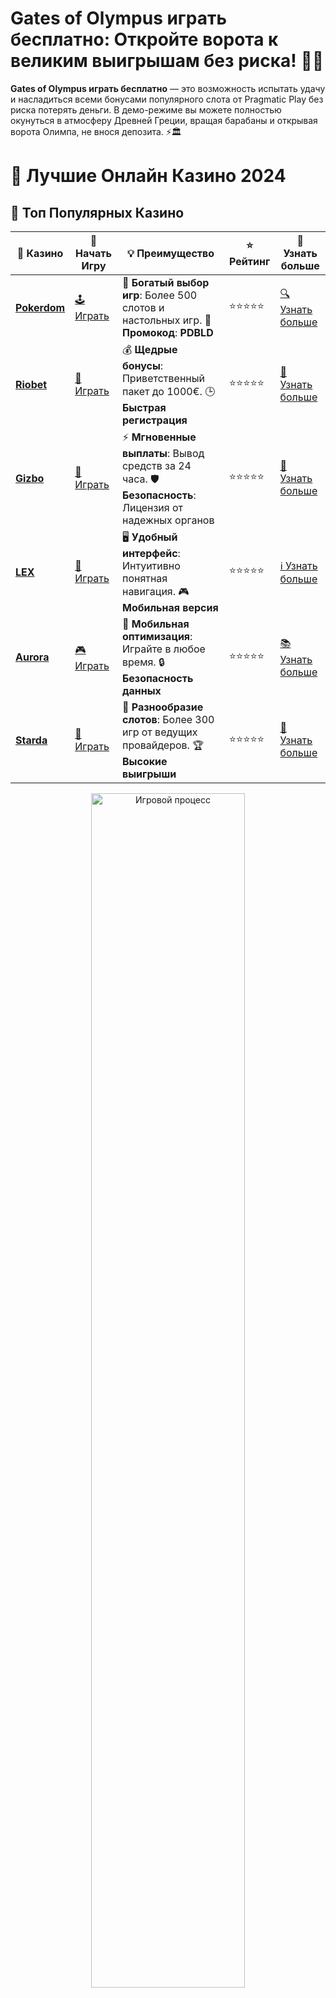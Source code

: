 # **Gates of Olympus играть бесплатно**: Откройте ворота к великим выигрышам без риска! 🎰👑

**Gates of Olympus играть бесплатно** — это возможность испытать удачу и насладиться всеми бонусами популярного слота от Pragmatic Play без риска потерять деньги. В демо-режиме вы можете полностью окунуться в атмосферу Древней Греции, вращая барабаны и открывая ворота Олимпа, не внося депозита. ⚡🏛️

# 🎰 Лучшие Онлайн Казино 2024

## 🌟 Топ Популярных Казино

| 🎲 **Казино** | 🔗 **Начать Игру** | 💡 **Преимущество** | ⭐ **Рейтинг** | 🔗 **Узнать больше** |
|--------------|---------------------|---------------------|----------------|----------------------|
| [**Pokerdom**](https://brandplay.link/4k77v2yx) | [🕹️ Играть](https://brandplay.link/4k77v2yx) | 🎉 **Богатый выбор игр**: Более 500 слотов и настольных игр. 🎁 **Промокод**: **PDBLD** | ⭐⭐⭐⭐⭐ | [🔍 Узнать больше](https://brandplay.link/4k77v2yx) |
| [**Riobet**](https://brandplay.link/7xBLTPyj) | [🎰 Играть](https://brandplay.link/7xBLTPyj) | 💰 **Щедрые бонусы**: Приветственный пакет до 1000€. 🕒 **Быстрая регистрация** | ⭐⭐⭐⭐⭐ | [📖 Узнать больше](https://brandplay.link/7xBLTPyj) |
| [**Gizbo**](https://brandplay.link/bprXw4YV) | [🎲 Играть](https://brandplay.link/bprXw4YV) | ⚡ **Мгновенные выплаты**: Вывод средств за 24 часа. 🛡️ **Безопасность**: Лицензия от надежных органов | ⭐⭐⭐⭐⭐ | [📝 Узнать больше](https://brandplay.link/bprXw4YV) |
| [**LEX**](https://brandplay.link/zW4hdDFV) | [🤑 Играть](https://brandplay.link/zW4hdDFV) | 🖥️ **Удобный интерфейс**: Интуитивно понятная навигация. 🎮 **Мобильная версия** | ⭐⭐⭐⭐⭐ | [ℹ️ Узнать больше](https://brandplay.link/zW4hdDFV) |
| [**Aurora**](https://10trafic-stat2.com/click/668546556bcc6313411604bd/6766/13032/subaccount) | [🎮 Играть](https://10trafic-stat2.com/click/668546556bcc6313411604bd/6766/13032/subaccount) | 📱 **Мобильная оптимизация**: Играйте в любое время. 🔒 **Безопасность данных** | ⭐⭐⭐⭐⭐ | [📚 Узнать больше](https://10trafic-stat2.com/click/668546556bcc6313411604bd/6766/13032/subaccount) |
| [**Starda**](https://brandplay.link/fB7xwRFL) | [🎯 Играть](https://brandplay.link/fB7xwRFL) | 🎰 **Разнообразие слотов**: Более 300 игр от ведущих провайдеров. 🏆 **Высокие выигрыши** | ⭐⭐⭐⭐⭐ | [🔎 Узнать больше](https://brandplay.link/fB7xwRFL) |

<div align="center">
    <img src="https://i.pinimg.com/originals/87/9e/b9/879eb9354dd0699582408b68f2e253b2.gif" alt="Игровой процесс" width="70%">
</div>

## 💎 Лучшие Бонусы и Акции

| 🎲 **Казино** | 🔗 **Начать Игру** | 💡 **Преимущество** | ⭐ **Рейтинг** | 🔗 **Узнать больше** |
|--------------|---------------------|---------------------|----------------|----------------------|
| [**Kometa**](https://brandplay.link/8ZymQJV8) | [🎰 Играть](https://brandplay.link/8ZymQJV8) | 🎁 **Эксклюзивные бонусы**: Регулярные акции и промо. 🔄 **Программы лояльности** | ⭐⭐⭐⭐☆ | [🔍 Узнать больше](https://brandplay.link/8ZymQJV8) |
| [**R7**](https://brandplay.link/bMd3Yjsw) | [🕹️ Играть](https://brandplay.link/bMd3Yjsw) | 🕒 **Круглосуточная поддержка**: Всегда на связи. 💸 **Высокие лимиты** | ⭐⭐⭐⭐☆ | [📖 Узнать больше](https://brandplay.link/bMd3Yjsw) |
| [**7K**](https://brandplay.link/BvQyFShp) | [🎲 Играть](https://brandplay.link/BvQyFShp) | 🌟 **Эксклюзивные бонусы**: Только для VIP игроков. 🎉 **Сезонные акции** | ⭐⭐⭐⭐☆ | [📝 Узнать больше](https://brandplay.link/BvQyFShp) |
| [**Kent**](https://brandplay.link/Fv2WP3js) | [🤑 Играть](https://brandplay.link/Fv2WP3js) | 📈 **Высокий RTP**: Более 98%. 💼 **Профессиональная поддержка** | ⭐⭐⭐⭐☆ | [ℹ️ Узнать больше](https://brandplay.link/Fv2WP3js) |
| [**1Xslots**](https://brandplay.link/hSB1khtr) | [🎮 Играть](https://brandplay.link/hSB1khtr) | 🎉 **Множество акций**: Еженедельные бонусы и турниры. 🛡️ **Безопасность** | ⭐⭐⭐⭐☆ | [📚 Узнать больше](https://brandplay.link/hSB1khtr) |
| [**Gama**](https://brandplay.link/j6NMKsDz) | [🎯 Играть](https://brandplay.link/j6NMKsDz) | 🔍 **Интуитивный интерфейс**: Легкость использования. 🏅 **Престижные турниры** | ⭐⭐⭐⭐☆ | [🔎 Узнать больше](https://brandplay.link/j6NMKsDz) |

<div align="center">
    <img src="https://i.pinimg.com/originals/87/9e/b9/879eb9354dd0699582408b68f2e253b2.gif" alt="Игровой процесс" width="70%">
</div>

## 🚀 Быстрые Выигрыши и Поддержка

| 🎲 **Казино** | 🔗 **Начать Игру** | 💡 **Преимущество** | ⭐ **Рейтинг** | 🔗 **Узнать больше** |
|--------------|---------------------|---------------------|----------------|----------------------|
| [**Onion**](https://brandplay.link/zBGRVpQ9) | [🎰 Играть](https://brandplay.link/zBGRVpQ9) | 🤑 **Низкие ставки**: Идеально для начинающих. 🔄 **Быстрые выводы** | ⭐⭐⭐⭐☆ | [🔍 Узнать больше](https://brandplay.link/zBGRVpQ9) |
| [**Чемпион**](https://temon-gter.cfd/go/lRq?p80412p304504pcc44t17455) | [🕹️ Играть](https://temon-gter.cfd/go/lRq?p80412p304504pcc44t17455) | 🏅 **Лояльная программа**: Награды за активность. 🎁 **Ежемесячные бонусы** | ⭐⭐⭐⭐☆ | [📖 Узнать больше](https://temon-gter.cfd/go/lRq?p80412p304504pcc44t17455) |
| [**Vavada**](https://vavadapartner.pro/?promo=ea5c9275-6854-4505-94fc-95ab18221945-linkb2) | [🎲 Играть](https://vavadapartner.pro/?promo=ea5c9275-6854-4505-94fc-95ab18221945-linkb2) | 🚀 **Быстрая регистрация**: Начните играть мгновенно. 🔐 **Безопасные транзакции** | ⭐⭐⭐⭐☆ | [📝 Узнать больше](https://vavadapartner.pro/?promo=ea5c9275-6854-4505-94fc-95ab18221945-linkb2) |
| [**Friends**](https://gofriends.kim/linkb2) | [🤑 Играть](https://gofriends.kim/linkb2) | 🤝 **Социальные игры**: Играйте с друзьями. 🌐 **Мультиплатформенность** | ⭐⭐⭐⭐☆ | [ℹ️ Узнать больше](https://gofriends.kim/linkb2) |
| [**1WIN**](https://brandplay.link/smXVpBbG) | [🎮 Играть](https://brandplay.link/smXVpBbG) | 🏆 **Спортивные ставки**: Широкий выбор видов спорта. 💵 **Высокие коэффициенты** | ⭐⭐⭐⭐☆ | [📚 Узнать больше](https://brandplay.link/smXVpBbG) |
| [**Drip**](https://drp-ircp01.com/c07e6a3db) | [🎯 Играть](https://drp-ircp01.com/c07e6a3db) | 🌐 **Инновационные игры**: Новейшие игровые технологии. 🛡️ **Высокая безопасность** | ⭐⭐⭐⭐☆ | [🔎 Узнать больше](https://drp-ircp01.com/c07e6a3db) |
| [**JoyCasino**](https://rpc30.call2me.pro/?/ru/registration?apkpop=0&partner=p24970p3291217pc98f) | [🎰 Играть](https://rpc30.call2me.pro/?/ru/registration?apkpop=0&partner=p24970p3291217pc98f) | 🎁 **Приятные бонусы**: Ежедневные акции и подарки. 🕹️ **Разнообразие игр** | ⭐⭐⭐⭐☆ | [🔍 Узнать больше](https://rpc30.call2me.pro/?/ru/registration?apkpop=0&partner=p24970p3291217pc98f) |

<div align="center">
    <img src="https://i.pinimg.com/originals/87/9e/b9/879eb9354dd0699582408b68f2e253b2.gif" alt="Игровой процесс" width="70%">
</div>
---

✨ **Выбирайте лучшее казино для себя и наслаждайтесь игрой! Удачи!** ✨
![Gates of Olympus](https://i.pinimg.com/originals/a9/29/6e/a9296ea1cf6a7c20a985e593451f0323.png)

**Gates of Olympus** — это слот с 6 барабанами и уникальной механикой выплат "pay anywhere". Это означает, что выигрыши могут быть получены в любом месте на экране, что увеличивает ваши шансы на успех! Играйте **Gates of Olympus бесплатно** и наслаждайтесь всеми функциями этого эпического слота! 🎉

### Преимущества игры в **Gates of Olympus бесплатно** 🏆🎲

1. **Без риска для бюджета**  
   В демо-режиме вы можете наслаждаться игрой, не тратя реальные деньги. Это отличная возможность протестировать слот перед тем, как сделать реальные ставки.

2. **Познакомьтесь с функциями слота**  
   В **Gates of Olympus** доступны бесплатные спины, множители и другие бонусные функции. Играя бесплатно, вы сможете изучить все особенности слота, не переживая о потерях.

3. **Отличное для новичков**  
   Для новичков демо-режим — это идеальный способ познакомиться с игровыми механиками, не рискуя своими средствами.

4. **Тестирование стратегий ставок**  
   Играя бесплатно, вы можете тестировать разные стратегии ставок и понять, как лучше всего подходить к игре, чтобы увеличить шансы на успех.

### Как играть в **Gates of Olympus бесплатно**?

1. **Найдите казино с демо-режимом для **Gates of Olympus**  
   Для начала выберите онлайн-казино, которое предлагает **Gates of Olympus** в демо-режиме. Большинство популярных платформ предоставляют доступ к игре без необходимости регистрации или внесения депозита.

2. **Запуск демо-режима**  
   После выбора казино и слота, просто нажмите на кнопку «Играть бесплатно». Это позволит вам сразу начать игру, не рискуя деньгами.

3. **Настройте ставки и начните вращать барабаны**  
   В демо-режиме ставки будут виртуальными, но это даст вам полное представление о том, как работают все механики слота.

4. **Используйте бонусные функции**  
   В **Gates of Olympus** доступны множители, бесплатные спины и другие бонусные функции, которые увеличат шансы на выигрыш.

### Преимущества игры в **Gates of Olympus бесплатно** для игроков 🎯💸

1. **Великолепная графика и атмосфера**  
   **Gates of Olympus** имеет высококачественную графику и анимацию, создавая атмосферу древнегреческой мифологии с богами, молниями и потрясающими визуальными эффектами.

2. **Доступность бонусных функций**  
   В демо-режиме доступны все бонусные функции, включая фриспины и множители, что позволяет вам полноценно испытать игру и оценить ее потенциал.

3. **Простота игры и уникальная механика**  
   Слот имеет уникальную механику выплат, где выигрыши могут быть получены на любом месте барабана, что делает игру особенно увлекательной.

4. **Отсутствие риска для вашего бюджета**  
   Играя бесплатно, вы получаете удовольствие от процесса, не беспокоясь о финансовых рисках.

### Почему стоит играть в **Gates of Olympus бесплатно**?

- **Безопасность и отсутствие финансовых рисков**: Играйте без риска потерять деньги и тестируйте стратегию.
- **Доступность всех бонусных функций**: Бесплатные спины, множители и другие бонусы доступны даже в демо-режиме.
- **Яркая атмосфера и качественная графика**: Погрузитесь в древнегреческую мифологию с яркими визуальными эффектами.
- **Простота освоения и увлекательный процесс**: Легко начать и увлекательно играть, независимо от уровня вашего опыта.

### Где играть в **Gates of Olympus бесплатно**?

Вы можете найти слот **Gates of Olympus** в демо-режиме на множествах онлайн-казино, предлагающих игры от Pragmatic Play. Просто выберите платформу и начните вращать барабаны без риска!

### Заключение

**Gates of Olympus играть бесплатно** — это отличная возможность познакомиться с этим увлекательным слотом и насладиться всеми его бонусами и функциями без риска потери средств. ⚡

Погрузитесь в мир олимпийских богов и великих выигрышей с **Gates of Olympus**! Наслаждайтесь игрой, изучайте механики и готовьтесь к увлекательным приключениям на барабанах! 👑💰
